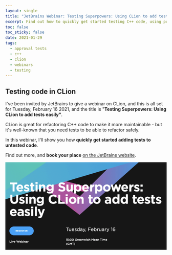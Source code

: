 ```yaml
---
layout: single
title: "JetBrains Webinar: Testing Superpowers: Using CLion to add tests easily"
excerpt: Find out how to quickly get started testing C++ code, using powerful tools in CLion 
toc: false
toc_sticky: false
date: 2021-01-29
tags:
  - approval tests
  - c++
  - clion
  - webinars
  - testing
---
```


## Testing code in CLion

I've been invited by JetBrains to give a webinar on CLion, and this is all set for Tuesday, February 16 2021, and the title is "**Testing Superpowers: Using CLion to add tests easily"**.

CLion is great for refactoring C++ code to make it more maintainable - but it's well-known that you need tests to be able to refactor safely.

In this webinar, I'll show you how **quickly get started adding tests to untested code**.

Find out more, and **book your place** [on the JetBrains website](https://info.jetbrains.com/clion-webinar-february-2021.html).

[![Image of webinar booking form](/images/JetBrainsCLionWebinar.png)](https://info.jetbrains.com/clion-webinar-february-2021.html)
